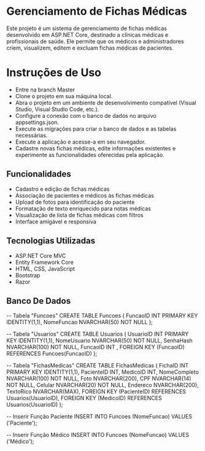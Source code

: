 # Gerenciamento de Fichas Médicas

Este projeto é um sistema de gerenciamento de fichas médicas desenvolvido em ASP.NET Core, destinado a clínicas médicas e profissionais de saúde. Ele permite que os médicos e administradores criem, visualizem, editem e excluam fichas médicas de pacientes.

# Instruções de Uso
- Entre na branch Master
- Clone o projeto em sua máquina local.
- Abra o projeto em um ambiente de desenvolvimento compatível (Visual Studio, Visual Studio Code, etc.).
- Configure a conexão com o banco de dados no arquivo appsettings.json.
- Execute as migrações para criar o banco de dados e as tabelas necessárias.
- Execute a aplicação e acesse-a em seu navegador.
- Cadastre novas fichas médicas, edite informações existentes e experimente as funcionalidades oferecidas pela aplicação.

## Funcionalidades

- Cadastro e edição de fichas médicas
- Associação de pacientes e médicos às fichas médicas
- Upload de fotos para identificação do paciente
- Formatação de texto enriquecido para notas médicas
- Visualização de lista de fichas médicas com filtros
- Interface amigável e responsiva

## Tecnologias Utilizadas

- ASP.NET Core MVC
- Entity Framework Core
- HTML, CSS, JavaScript
- Bootstrap
- Razor

## Banco De Dados
-- Tabela "Funcoes"
CREATE TABLE Funcoes (
    FuncaoID INT PRIMARY KEY IDENTITY(1,1),
    NomeFuncao NVARCHAR(50) NOT NULL
);

-- Tabela "Usuarios"
CREATE TABLE Usuarios (
    UsuarioID INT PRIMARY KEY IDENTITY(1,1),
    NomeUsuario NVARCHAR(50) NOT NULL,
    SenhaHash NVARCHAR(100) NOT NULL,
    FuncaoID INT ,
    FOREIGN KEY (FuncaoID) REFERENCES Funcoes(FuncaoID)
);

-- Tabela "FichasMedicas"
CREATE TABLE FichasMedicas (
    FichaID INT PRIMARY KEY IDENTITY(1,1),
    PacienteID INT,
    MedicoID INT,
    NomeCompleto NVARCHAR(100) NOT NULL,
    Foto NVARCHAR(200),
    CPF NVARCHAR(14) NOT NULL,
    Celular NVARCHAR(20) NOT NULL,
    Endereco NVARCHAR(200),
    TextoRico NVARCHAR(MAX),
    FOREIGN KEY (PacienteID) REFERENCES Usuarios(UsuarioID),
    FOREIGN KEY (MedicoID) REFERENCES Usuarios(UsuarioID)
);

-- Inserir Função Paciente
INSERT INTO Funcoes (NomeFuncao) VALUES ('Paciente');

-- Inserir Função Médico
INSERT INTO Funcoes (NomeFuncao) VALUES ('Médico');

